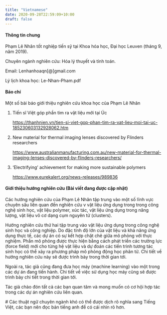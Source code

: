 ```yaml
---
title: "Vietnamese"
date: 2020-09-28T22:59:09+10:00
draft: false
---
```


#### Thông tin chung

Phạm Lê Nhân tốt nghiệp tiến sỹ tại Khoa hóa học, Đại học Leuven (tháng 9, năm 2019).

Chuyên ngành nghiên cứu: Hóa lý thuyết và tính toán.

Email: Lenhanhoaqn[@]gmail.com 

Lý lịch khoa học: Le-Nhan-Pham.pdf 

#### **Báo chí**

Một số bài báo giới thiệu nghiên cứu khoa học của Phạm Lê Nhân

1. Tiến sĩ Việt góp phần tìm ra vật liệu mới tại Úc

   https://thanhnien.vn/tien-si-viet-gop-phan-tim-ra-vat-lieu-moi-tai-uc-185230603132928062.htm

2. New material for thermal imaging lenses discovered by Flinders researchers

   https://www.australianmanufacturing.com.au/new-material-for-thermal-imaging-lenses-discovered-by-flinders-researchers/

3. ‘Electrifying’ achievement for making more sustainable polymers 

   https://www.eurekalert.org/news-releases/989836

   

#### Giới thiệu hướng nghiên cứu (Bài viết đang được cập nhật)

Các hướng nghiên cứu của Phạm Lê Nhân tập trung vào một số lĩnh vực chuyên sâu liên quan đến nghiên cứu v vật liệu ứng dụng trong trong công nghệ sinh học, vật liệu polymer, xúc tác, vật liệu ứng dụng trong năng lượng, vật liệu vô cơ dạng cụm nguyên tử (clusters).

Hướng nghiên cứu thứ hai tập trung vào vật liệu ứng dụng trong công nghệ sinh học và công nghiệp. Do đặc tính độ lớn của vật liệu và khả năng ứng dụng thực tế, các dự án có sự kết hợp chặt chẽ giữa mô phỏng với thực nghiệm. Phần mô phỏng được thực hiện bằng cách phát triển các trường lực (force field) mới cho từng hệ vật liệu và dự đoán các tiến trình tương tác sinh học có thể xảy ra phương pháp mô phỏng động học phân tử. Chi tiết về hướng nghiên cứu này sẽ được trình bày trong thời gian tới.

Ngoài ra, tác giả cũng đang đưa học máy (machine learning) vào một trong các dự án đang tiến hành. Chi tiết về việc sử dụng học máy cũng sẽ được trình bày chi tiết trong thời gian tới.

Tác giả chào đón tất cả các bạn quan tâm và mong muốn có cơ hội hợp tác trong các dự án nghiên cứu liên quan.

\# Các thuật ngữ chuyên ngành khó có thể được dịch rõ nghĩa sang Tiếng Việt, các bạn nên đọc bản tiếng anh để có cái nhìn rõ hơn.